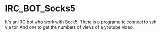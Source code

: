 # IRC_BOT_Socks5
It's an IRC bot who work with Sock5.
There is a programe to connect to ssh via tor.
And one to get the numbers of views of a youtube video.
